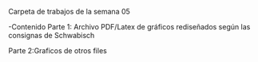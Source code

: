Carpeta de trabajos de la semana 05

-Contenido
  Parte 1: Archivo PDF/Latex de gráficos rediseñados según las consignas de Schwabisch
  
  Parte 2:Graficos de otros files
  
